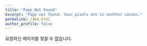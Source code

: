 ```yaml
---
title: "Page Not Found"
excerpt: "Page not found. Your pixels are in another canvas."
permalink: /404.html
author_profile: false
---
```


요청하신 페이지를 찾을 수 없습니다.

<script>
  var GOOG_FIXURL_LANG = 'en';
  var GOOG_FIXURL_SITE = 'https://gjTang.github.io'
</script>
<script src="https://linkhelp.clients.google.com/tbproxy/lh/wm/fixurl.js">
</script>
